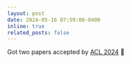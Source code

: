 ```yaml
---
layout: post
date: 2024-05-16 07:59:00-0400
inline: true
related_posts: false
---
```


Got two papers accepted by [ACL 2024](https://2024.aclweb.org/) :tada:
